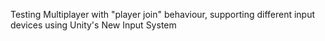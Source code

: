 Testing Multiplayer with "player join" behaviour, supporting different input devices using Unity's New Input System 
